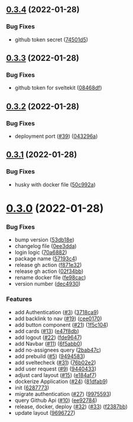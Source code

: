 ## [0.3.4](https://github.com/EddieHubCommunity/good-first-issue-finder/compare/v0.3.3...v0.3.4) (2022-01-28)


### Bug Fixes

* github token secret ([74501d5](https://github.com/EddieHubCommunity/good-first-issue-finder/commit/74501d5ed5fb9560267772e5b2754ece7983f9f5))



## [0.3.3](https://github.com/EddieHubCommunity/good-first-issue-finder/compare/v0.3.2...v0.3.3) (2022-01-28)


### Bug Fixes

* github token for sveltekit ([08468df](https://github.com/EddieHubCommunity/good-first-issue-finder/commit/08468dfcc16dafcd8e13ef5316f6636a1c773935))



## [0.3.2](https://github.com/EddieHubCommunity/good-first-issue-finder/compare/v0.3.1...v0.3.2) (2022-01-28)


### Bug Fixes

* deployment port ([#39](https://github.com/EddieHubCommunity/good-first-issue-finder/issues/39)) ([043296a](https://github.com/EddieHubCommunity/good-first-issue-finder/commit/043296a9fea7c743d1ff437e8354dc4c4380666e))



## [0.3.1](https://github.com/EddieHubCommunity/good-first-issue-finder/compare/v0.3.0...v0.3.1) (2022-01-28)


### Bug Fixes

* husky with docker file ([50c992a](https://github.com/EddieHubCommunity/good-first-issue-finder/commit/50c992a0f272a787063ecb72f9e404a51b46fec7))



# [0.3.0](https://github.com/EddieHubCommunity/good-first-issue-finder/compare/6287773cda0cf4d742dbafbf2899075f7c24ba89...v0.3.0) (2022-01-28)


### Bug Fixes

* bump version ([53db18e](https://github.com/EddieHubCommunity/good-first-issue-finder/commit/53db18e43a8bb1163f69c782f6f8f9bce945443a))
* changelog file ([0ee3dda](https://github.com/EddieHubCommunity/good-first-issue-finder/commit/0ee3ddab985a9d04ac19e0179a1f88ab920456bf))
* login logic ([70a6882](https://github.com/EddieHubCommunity/good-first-issue-finder/commit/70a688246d1837735492a15a3a1130829489d701))
* package name ([57193c4](https://github.com/EddieHubCommunity/good-first-issue-finder/commit/57193c41e682117e1f978a050cce83307259e40f))
* release gh action ([f871e32](https://github.com/EddieHubCommunity/good-first-issue-finder/commit/f871e32c007e66d254911a7a114a917215914c2d))
* release gh action ([02f34bb](https://github.com/EddieHubCommunity/good-first-issue-finder/commit/02f34bba33be3b40072b4716318d8fccbd0f4faf))
* rename docker file ([fe98cac](https://github.com/EddieHubCommunity/good-first-issue-finder/commit/fe98cac094f755fddf305f728a63bba2e1da6c84))
* version number ([dec4930](https://github.com/EddieHubCommunity/good-first-issue-finder/commit/dec49302782363d2fd8374ed86fda13d5e7131a6))


### Features

* add Authentication ([#3](https://github.com/EddieHubCommunity/good-first-issue-finder/issues/3)) ([3718ca9](https://github.com/EddieHubCommunity/good-first-issue-finder/commit/3718ca910993a37831045de66d3f9472e3960a9b))
* add backlink to nav ([#19](https://github.com/EddieHubCommunity/good-first-issue-finder/issues/19)) ([cee0170](https://github.com/EddieHubCommunity/good-first-issue-finder/commit/cee017097e49a853ff4244eb0fa94ab960e84f40))
* add button component ([#21](https://github.com/EddieHubCommunity/good-first-issue-finder/issues/21)) ([1f5c104](https://github.com/EddieHubCommunity/good-first-issue-finder/commit/1f5c1045014514dda57cb1fc1aa573e7a730c606))
* add cards ([#13](https://github.com/EddieHubCommunity/good-first-issue-finder/issues/13)) ([e47f8db](https://github.com/EddieHubCommunity/good-first-issue-finder/commit/e47f8db0fe902c1f3d28170d924edc504362ee52))
* add logout ([#22](https://github.com/EddieHubCommunity/good-first-issue-finder/issues/22)) ([fde9647](https://github.com/EddieHubCommunity/good-first-issue-finder/commit/fde96470c06afb92d1341823ddf779a5061841f5))
* add Navbar ([#11](https://github.com/EddieHubCommunity/good-first-issue-finder/issues/11)) ([6f5abb0](https://github.com/EddieHubCommunity/good-first-issue-finder/commit/6f5abb04db1f22f3ef7bc10ce4306bd656f6e40f))
* add no-assignees query ([2bab47c](https://github.com/EddieHubCommunity/good-first-issue-finder/commit/2bab47c72b32f98240dd485e2d856b9e015619c1))
* add prebuild ([#5](https://github.com/EddieHubCommunity/good-first-issue-finder/issues/5)) ([9494583](https://github.com/EddieHubCommunity/good-first-issue-finder/commit/9494583a58eb7f22902f6608e7c2b1045b6b9f12))
* add sveltecheck ([#31](https://github.com/EddieHubCommunity/good-first-issue-finder/issues/31)) ([76b02e2](https://github.com/EddieHubCommunity/good-first-issue-finder/commit/76b02e2fa5515462a6fd07c63aa4c57f19129769))
* add user request ([#9](https://github.com/EddieHubCommunity/good-first-issue-finder/issues/9)) ([9440433](https://github.com/EddieHubCommunity/good-first-issue-finder/commit/9440433ac144fbc24233dd9d08d62209cae9a61f))
* adjust card layout ([#15](https://github.com/EddieHubCommunity/good-first-issue-finder/issues/15)) ([e184af7](https://github.com/EddieHubCommunity/good-first-issue-finder/commit/e184af775fa856c950460a106a3ba80a484e3afe))
* dockerize Application ([#24](https://github.com/EddieHubCommunity/good-first-issue-finder/issues/24)) ([81dfab9](https://github.com/EddieHubCommunity/good-first-issue-finder/commit/81dfab99c773117ae860c2d4a79388be60f5909c))
* init ([6287773](https://github.com/EddieHubCommunity/good-first-issue-finder/commit/6287773cda0cf4d742dbafbf2899075f7c24ba89))
* migrate authentication ([#27](https://github.com/EddieHubCommunity/good-first-issue-finder/issues/27)) ([9975593](https://github.com/EddieHubCommunity/good-first-issue-finder/commit/9975593c9d12f59432b9990dcfeb7eeb343bcc30))
* query Github Api ([#10](https://github.com/EddieHubCommunity/good-first-issue-finder/issues/10)) ([ee92784](https://github.com/EddieHubCommunity/good-first-issue-finder/commit/ee9278404ed6cc331c0742a57c6607015eb78bd4))
* release, docker, deploy ([#32](https://github.com/EddieHubCommunity/good-first-issue-finder/issues/32)) ([#33](https://github.com/EddieHubCommunity/good-first-issue-finder/issues/33)) ([f2387bb](https://github.com/EddieHubCommunity/good-first-issue-finder/commit/f2387bbddfb70117a7cf529ff44d86f7c57f9566))
* update layout ([9696727](https://github.com/EddieHubCommunity/good-first-issue-finder/commit/9696727f01b1649558580e0b6c5e424b21bc0f00))



